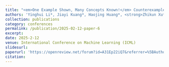 ```yaml
---
title: "<em>One Example Shown, Many Concepts Known!</em> Counterexample-Driven Conceptual Reasoning in Mathematical LLMs"
authors: 'Yinghui Li*, Jiayi Kuang*, Haojing Huang*, <strong>Zhikun Xu*†</strong>, Xinnian Liang, Yi Yu, Wenlian Lu, Yangning Li, Xiaoyu Tan, Chao Qu, Ying Shen, Hai-Tao Zheng, Philip S. Yu'
collection: publications
category: conferences
permalink: /publication/2025-02-12-paper-6
excerpt: 
date: 2025-2-12
venue: International Conference on Machine Learning (ICML)
slidesurl: 
paperurl: 'https://openreview.net/forum?id=A31Ep22iQ7&referrer=%5BAuthor%20Console%5D(%2Fgroup%3Fid%3DICML.cc%2F2025%2FConference%2FAuthors%23your-submissions)'
citation: 
---
```


